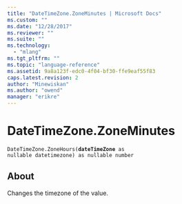 ```yaml
---
title: "DateTimeZone.ZoneMinutes | Microsoft Docs"
ms.custom: ""
ms.date: "12/28/2017"
ms.reviewer: ""
ms.suite: ""
ms.technology: 
  - "mlang"
ms.tgt_pltfrm: ""
ms.topic: "language-reference"
ms.assetid: 9a8a123f-edc0-4f04-bf30-ffe9eaf55f83
caps.latest.revision: 2
author: "Minewiskan"
ms.author: "owend"
manager: "erikre"
---
```

# DateTimeZone.ZoneMinutes
<code>DateTimeZone.ZoneHours(**dateTimeZone** as nullable datetimezone) as nullable number</code>
## About
Changes the timezone of the value.

